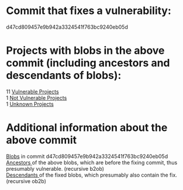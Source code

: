 # Commit that fixes a vulnerability:
d47cd809457e9b942a3324541f763bc9240eb05d

# Projects with blobs in the above commit (including ancestors and descendants of blobs):
11 <a href=vulnerable.md>Vulnerable Projects</a>  
1 <a href=not-vulnerable.md>Not Vulnerable Projects</a>  
1 <a href=unknown.md>Unknown Projects</a>  

# Additional information about the above commit
<a href=blobs.md>Blobs</a> in commit d47cd809457e9b942a3324541f763bc9240eb05d  
<a href=bad_blobs>Ancestors </a> of the above blobs, which are before the fixing commit, thus presumably vulnerable. (recursive b2ob)  
<a href=good_blobs>Descendants </a> of the fixed blobs, which presumably also contain the fix. (recursive ob2b)  

